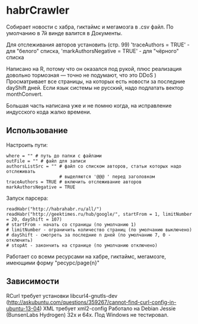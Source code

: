 # habrCrawler
Собирает новости с хабра, гиктаймс и мегамозга в .csv файл. По умолчанию в 7й винде валится в Документы.

Для отслеживания авторов установить (стр. 99) 'traceAuthors = TRUE' - для "белого" списка, 'markAuthorsNegative = TRUE' - для "чёрного" списка

Написано на R, потому что он оказался под рукой, плюс реализация довольно тормозная — точно не подумают, что это DDoS )
Просматривает все страницы, на которых есть новости за последние dayShift дней. Если язык системы не русский, надо подлатать вектор monthConvert.

Большая часть написана уже и не помню когда, на исправление индусского кода жалко времени.

## Использование
Настроить пути:
```
where = "" # путь до папки с файлами
outFile = "" # файл для записи
authorsListSrc = "" # файл со списком авторов, статьи которых надо отслеживать
					# выделяются '@@@ ' перед заголовком
traceAuthors = TRUE # включить отслеживание авторов
markAuthorsNegative = TRUE
```
Запуск парсера:
```
readHabr("http://habrahabr.ru/all/")
readHabr("http://geektimes.ru/hub/google/", startFrom = 1, limitNumber = 20, dayShift = 107)
# startFrom - начать со страницы (по умолчанию 1)
# limitNumber - ограничить количество страниц (по умолчанию выключено)
# dayShift - смотреть за последние n дней (по умолчанию 7, 0 - отключить)
# stopAt - закончить на странице (по умолчанию отключено)
```
Работает со всеми ресурсами на хабре, гиктаймс, мегамозге, имеющими форму "ресурс/page{n}"

## Зависимости
RCurl требует установки libcurl4-gnutls-dev (http://askubuntu.com/questions/359267/cannot-find-curl-config-in-ubuntu-13-04)
XML требует xml2-config
Работало на Debian Jessie (BunsenLabs Hydrogen) 32x и 64x. Под Windows не тестировал.

